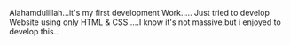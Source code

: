 Alahamdulillah...it's my first development Work.....
Just tried to develop Website using only HTML & CSS.....I know it's not massive,but i enjoyed to develop this..
